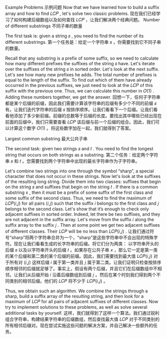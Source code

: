 Example Problems  示例问题
Now that we have learned how to build a suffix array and how to find 𝐿𝐶𝑃
, let's solve two classic problems.
现在我们已经学习了如何构建后缀数组以及如何查找 𝐿𝐶𝑃
 ，让我们解决两个经典问题。
Number of different substrings
不同子串的数量

The first task is: given a string 𝑠
, you need to find the number of its different substrings.
第一个任务是：给定一个字符串 𝑠
 ，你需要找到它不同子串的数量。

Recall that any substring is a prefix of some suffix, so we need to calculate how many different prefixes the suffixes of the string 𝑠
 have. Let's iterate over the suffixes of the string 𝑠
 in sorted order. Let's look at the next suffix. Let's see how many new prefixes he adds. The total number of prefixes is equal to the length of the suffix. To find out which of them have already occurred in the previous suffixes, we just need to look at the 𝐿𝐶𝑃
 of this suffix with the previous one. Thus, we can calculate this number in 𝑂(1)
. Adding these numbers together, we get the answer.
回想一下，任何子字符串都是某个后缀的前缀，因此我们需要计算该字符串的后缀有多少个不同的前缀 𝑠
 有。让我们迭代字符串的后缀 𝑠
 按排序顺序。让我们看看下一个后缀。让我们看看他添加了多少新前缀。前缀的总数等于后缀的长度。要找出其中哪些已经出现在前面的后缀中，我们只需要查看 𝐿𝐶𝑃
 该后缀与前一个后缀的组合。因此，我们可以计算这个数字 𝑂(1)
 。将这些数字加在一起，我们就得到了答案。

Largest common substring  最大公共子串

The second task: given two strings 𝑠
 and 𝑡
. You need to find the longest string that occurs on both strings as a substring.
第二个任务：给定两个字符串 𝑠
 和 𝑡
 。您需要找到两个字符串中出现的最长字符串作为子字符串。

Let's combine two strings into one through the symbol “sharp”, a special character that does not occur in these strings. Now let's look at the suffixes of the resulting long string. Divide them into two classes: suffixes that begin on the string 𝑠
 and suffixes that begin on the string 𝑡
. If there is a common substring 𝑥
, then it must be a prefix of some suffix of the first class and some suffix of the second class. Thus, we need to find the maximum of 𝐿𝐶𝑃(𝑖,𝑗)
 for all pairs (𝑖,𝑗)
 such that the suffix 𝑖
 belongs to the first class and 𝑗
 belongs to the second class. Let's show that it’s enough to check only adjacent suffixes in sorted order. Indeed, let there be two suffixes, and they are not adjacent in the suffix array. Let's move from the suffix 𝑖
 along the suffix array to the suffix 𝑗
. Then at some point we get two adjacent suffixes of different classes. Their 𝐿𝐶𝑃
 will be no less than 𝐿𝐶𝑃(𝑖,𝑗)
.
让我们通过符号“sharp”将两个字符串合并为一个，“sharp”是这些字符串中不会出现的特殊字符。现在让我们看看生成的长字符串的后缀。将它们分为两类： 以字符串开头的后缀 𝑠
 以及以字符串开头的后缀 𝑡
 。如果存在公共子串 𝑥
 ，那么它一定是第一类的某个后缀和第二类的某个后缀的前缀。因此，我们需要找到最大值 𝐿𝐶𝑃(𝑖,𝑗)
 对于所有对 (𝑖,𝑗)
 这样后缀 𝑖
 属于第一类并且 𝑗
 属于第二类。让我们证明只检查按排序顺序相邻的后缀就足够了。事实上，假设有两个后缀，并且它们在后缀数组中不相邻。让我们从后缀开始 𝑖
 沿着后缀数组到后缀 𝑗
 。然后在某个时刻我们得到两个不同类别的相邻后缀。他们的 𝐿𝐶𝑃
 将不少于 𝐿𝐶𝑃(𝑖,𝑗)
 。

Thus, we obtain such an algorithm. We combine the strings through a sharp, build a suffix array of the resulting string, and then look for a maximum of 𝐿𝐶𝑃
 for all pairs of adjacent suffixes of different classes. Now try to implement solutions to these problems, as well as solve several additional tasks by yourself.
这样，我们就得到了这样一个算法。我们通过锐利组合字符串，构建结果字符串的后缀数组，然后查找最大值 𝐿𝐶𝑃
 对于不同类别的所有相邻后缀对。现在尝试实施这些问题的解决方案，并自己解决一些额外的任务。